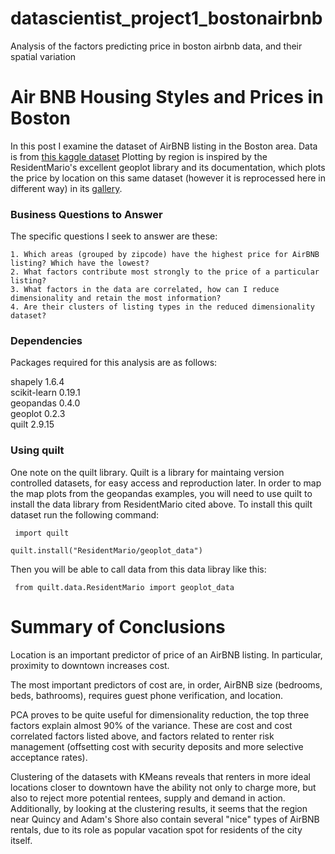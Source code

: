 # datascientist_project1_bostonairbnb
Analysis of the factors predicting price in boston airbnb data, and their spatial variation

# Air BNB Housing Styles and Prices in Boston

In this post I examine the dataset of AirBNB listing in the Boston area. Data is from [this kaggle dataset](https://www.kaggle.com/airbnb/boston) Plotting by region is inspired by the ResidentMario's excellent geoplot library and its documentation, which plots the price by location on this same dataset (however it is reprocessed here in different way) in its [gallery](https://residentmario.github.io/geoplot/gallery.html).

### Business Questions to Answer

The specific questions I seek to answer are these:

    1. Which areas (grouped by zipcode) have the highest price for AirBNB listing? Which have the lowest?
    2. What factors contribute most strongly to the price of a particular listing?
    3. What factors in the data are correlated, how can I reduce dimensionality and retain the most information?
    4. Are their clusters of listing types in the reduced dimensionality dataset?

### Dependencies

Packages required for this analysis are as follows:

shapely 1.6.4 <br>
scikit-learn 0.19.1 <br>
geopandas 0.4.0 <br>
geoplot 0.2.3 <br>
quilt 2.9.15 <br>

### Using quilt

One note on the quilt library. Quilt is a library for maintaing version controlled datasets, for easy access and reproduction later. In order to map the map plots from the geopandas examples, you will need to use quilt to install the data library from ResidentMario cited above. To install this quilt dataset run the following command:

<code> import quilt </code> <br>
<code> quilt.install("ResidentMario/geoplot_data") </code>

Then you will be able to call data from this data libray like this:

<code> from quilt.data.ResidentMario import geoplot_data </code>

# Summary of Conclusions

Location is an important predictor of price of an AirBNB listing. In particular, proximity to downtown increases cost.

The most important predictors of cost are, in order, AirBNB size (bedrooms, beds, bathrooms), requires guest phone verification, and location.

PCA proves to be quite useful for dimensionality reduction, the top three factors explain almost 90% of the variance. These are cost and cost correlated factors listed above, and factors related to renter risk management (offsetting cost with security deposits and more selective acceptance rates).

Clustering of the datasets with KMeans reveals that renters in more ideal locations closer to downtown have the ability not only to charge more, but also to reject more potential rentees, supply and demand in action. Additionally, by looking at the clustering results, it seems that the region near Quincy and Adam's Shore also contain several "nice" types of AirBNB rentals, due to its role as popular vacation spot for residents of the city itself.
